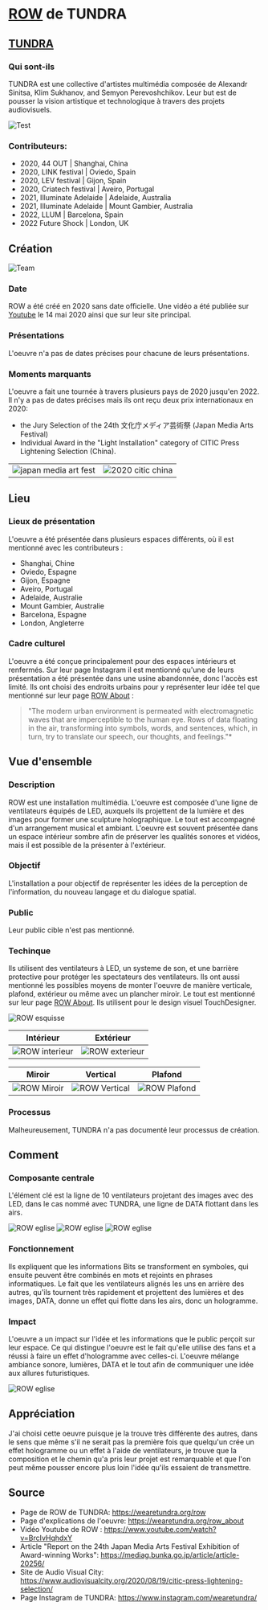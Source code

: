 # [ROW](https://wearetundra.org/row) de TUNDRA

## [TUNDRA](https://wearetundra.org/about)
### Qui sont-ils
TUNDRA est une collective d'artistes multimédia composée de Alexandr Sinitsa, Klim Sukhanov, and Semyon Perevoshchikov.
Leur but est de pousser la vision artistique et technologique à travers des projets audiovisuels.

![Test](/assets/TUNDRA_team.jpg)

### Contributeurs:
- 2020, 44 OUT | Shanghai, China
- 2020, LINK festival | Oviedo, Spain
- 2020, LEV festival | Gijon, Spain
- 2020, Criatech festival | Aveiro, Portugal
- 2021, Illuminate Adelaide | Adelaide, Australia
- 2021, Illuminate Adelaide | Mount Gambier, Australia
- 2022, LLUM | Barcelona, Spain
- 2022 Future Shock | London, UK

## Création

![Team](/assets/ROW_TUNDRA_interieur_usine_urbaine_01.png)

 ### Date
 ROW a été créé en 2020 sans date officielle. Une vidéo a été publiée sur [Youtube](https://www.youtube.com/watch?v=BrcIvHqhdxY) le 14 mai 2020 ainsi que sur leur site principal.

 ### Présentations
 L'oeuvre n'a pas de dates précises pour chacune de leurs présentations.

 ### Moments marquants
 L'oeuvre a fait une tournée à travers plusieurs pays de 2020 jusqu'en 2022.
Il n'y a pas de dates précises mais ils ont reçu deux prix internationaux en 2020:
- the Jury Selection of the 24th 文化庁メディア芸術祭 (Japan Media Arts Festival)
- Individual Award in the "Light Installation" category of CITIC Press Lightening Selection (China).

|  |  |
| -------- | ------- |
| ![japan media art fest](/assets/japan_media_arts_fest.png) | ![2020 citic china](/assets/2020CITIC.jpg)    |

## Lieu

 ### Lieux de présentation
 L'oeuvre a été présentée dans plusieurs espaces différents, où il est mentionné avec les contributeurs :
 - Shanghai, Chine
 - Oviedo, Espagne
 - Gijon, Espagne
 - Aveiro, Portugal
 - Adelaide, Australie
 - Mount Gambier, Australie
 - Barcelona, Espagne
 - London, Angleterre


### Cadre culturel
L'oeuvre a été conçue principalement pour des espaces intérieurs et renfermés. Sur leur page Instagram il est mentionné qu'une de leurs présentation a été présentée dans une usine abandonnée, donc l'accès est limité. Ils ont choisi des endroits urbains pour y représenter leur idée tel que mentionné sur leur page [ROW About](https://wearetundra.org/row_about) :

>"The modern urban environment is permeated with electromagnetic waves that are imperceptible to the human eye. Rows of data floating in the air, transforming into symbols, words, and sentences, which, in turn, try to translate our speech, our thoughts, and feelings."*



## Vue d'ensemble

### Description
ROW est une installation multimédia. L'oeuvre est composée d'une ligne de ventilateurs équipés de LED, auxquels ils projettent de la lumière et des images pour former une sculpture holographique. Le tout est accompagné d'un arrangement musical et ambiant. L'oeuvre est souvent présentée dans un espace intérieur sombre afin de préserver les qualités sonores et vidéos, mais il est possible de la présenter à l'extérieur.

### Objectif
L'installation a pour objectif de représenter les idées de la perception de l'information, du nouveau langage et du dialogue spatial.

### Public
Leur public cible n'est pas mentionné.

### Techinque
Ils utilisent des ventilateurs à LED, un systeme de son, et une barrière protective pour protéger les spectateurs des ventilateurs.
Ils ont aussi mentionné les possibles moyens de monter l'oeuvre de manière verticale, plafond, extérieur ou même avec un plancher miroir. Le tout est mentionné sur leur page [ROW About](https://wearetundra.org/row_about).
Ils utilisent pour le design visuel TouchDesigner.

![ROW esquisse](/assets/ROW_TUNDRA_esquisse.png)


| Intérieur   | Extérieur |
| -------- | ------- |
| ![ROW interieur](/assets/ROW_TUNDRA_interieur_salle_presentation_03.png) | ![ROW exterieur](/assets/ROW_TUNDRA_exterieur_nuit.png)    |

| Miroir  | Vertical | Plafond |
| -------- | ------- | ------- |
| ![ROW Miroir](/assets/ROW_TUNDRA_mirror.png) | ![ROW Vertical](/assets/ROW_TUNDRA_vertical.png)    | ![ROW Plafond](/assets/ROW_TUNDRA_ceiling.png) |

### Processus
Malheureusement, TUNDRA n'a pas documenté leur processus de création.

## Comment

### Composante centrale
L'élément clé est la ligne de 10 ventilateurs projetant des images avec des LED, dans le cas nommé avec TUNDRA, une ligne de DATA flottant dans les airs.

![ROW eglise](/assets/ROW_TUNDRA_interieur_eglise.png)
![ROW eglise](/assets/ROW_TUNDRA_interieur_salle_presentation_01.png)
![ROW eglise](/assets/ROW_TUNDRA_interieur_salle_presentation_02.png)

### Fonctionnement
Ils expliquent que les informations Bits se transforment en symboles, qui ensuite peuvent être combinés en mots et rejoints en phrases informatiques. Le fait que les ventilateurs alignés les uns en arrière des autres, qu'ils tournent très rapidement et projettent des lumières et des images, DATA, donne un effet qui flotte dans les airs, donc un hologramme.

### Impact
L'oeuvre a un impact sur l'idée et les informations que le public perçoit sur leur espace. Ce qui distingue l'oeuvre est le fait qu'elle utilise des fans et a réussi à faire un effet d'hologramme avec celles-ci. L'oeuvre mélange ambiance sonore, lumières, DATA et le tout afin de communiquer une idée aux allures futuristiques.

![ROW eglise](/assets/ROW_TUNDRA_interieur_musee_01.png)

## Appréciation

J'ai choisi cette oeuvre puisque je la trouve très différente des autres, dans le sens que même s'il ne serait pas la première fois que quelqu'un crée un effet hologramme ou un effet à l'aide de ventilateurs, je trouve que la composition et le chemin qu'a pris leur projet est remarquable et que l'on peut même pousser encore plus loin l'idée qu'ils essaient de transmettre.

## Source

- Page de ROW de TUNDRA: https://wearetundra.org/row
- Page d'explications de l'oeuvre: https://wearetundra.org/row_about
- Vidéo Youtube de ROW : https://www.youtube.com/watch?v=BrcIvHqhdxY
- Article "Report on the 24th Japan Media Arts Festival Exhibition of Award-winning Works": https://mediag.bunka.go.jp/article/article-20256/
- Site de Audio Visual City: https://www.audiovisualcity.org/2020/08/19/citic-press-lightening-selection/
- Page Instagram de TUNDRA: https://www.instagram.com/wearetundra/
